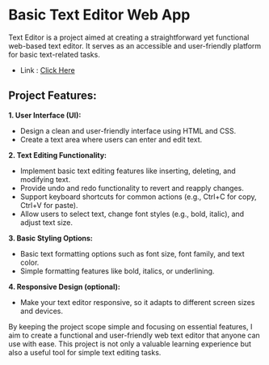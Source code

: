 # Basic Text Editor Web App
Text Editor is a project aimed at creating a straightforward yet functional web-based text editor. It serves as an accessible and user-friendly platform for basic text-related tasks.

- Link : [Click Here](https://text-editor-sg.netlify.app/)

## Project Features:

**1. User Interface (UI):**
   - Design a clean and user-friendly interface using HTML and CSS.
   - Create a text area where users can enter and edit text.

**2. Text Editing Functionality:**
   - Implement basic text editing features like inserting, deleting, and modifying text.
   - Provide undo and redo functionality to revert and reapply changes.
   - Support keyboard shortcuts for common actions (e.g., Ctrl+C for copy, Ctrl+V for paste).
   - Allow users to select text, change font styles (e.g., bold, italic), and adjust text size.
   
   **3. Basic Styling Options:**

   - Basic text formatting options such as font size, font family, and text color.
 - Simple  formatting features like bold, italics, or underlining.


**4. Responsive Design (optional):**
   - Make your text editor responsive, so it adapts to different screen sizes and devices.


By keeping the project scope simple and focusing on essential features, I aim to create a functional and user-friendly web text editor that anyone can use with ease. This project is not only a valuable learning experience but also a useful tool for simple text editing tasks.
